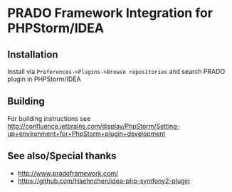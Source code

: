# PRADO Framework Integration for PHPStorm/IDEA

## Installation

Install via `Preferences->Plugins->Browse repositories` and search PRADO plugin in PHPStorm/IDEA

## Building

For building instructions see <http://confluence.jetbrains.com/display/PhpStorm/Setting-up+environment+for+PhpStorm+plugin+development>

## See also/Special thanks

- http://www.pradoframework.com/
- https://github.com/Haehnchen/idea-php-symfony2-plugin


